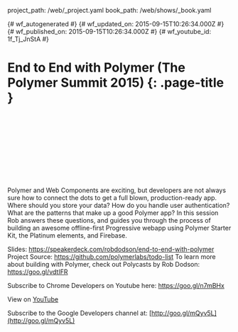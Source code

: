 project_path: /web/_project.yaml
book_path: /web/shows/_book.yaml

{# wf_autogenerated #}
{# wf_updated_on: 2015-09-15T10:26:34.000Z #}
{# wf_published_on: 2015-09-15T10:26:34.000Z #}
{# wf_youtube_id: 1f_Tj_JnStA #}

# End to End with Polymer (The Polymer Summit 2015) {: .page-title }


<div class="video-wrapper">
  <iframe class="devsite-embedded-youtube-video" data-video-id="1f_Tj_JnStA"
          data-autohide="1" data-showinfo="0" frameborder="0" allowfullscreen>
  </iframe>
</div>

Polymer and Web Components are exciting, but developers are not always sure how to connect the dots to get a full blown, production-ready app. Where should you store your data? How do you handle user authentication? What are the patterns that make up a good Polymer app? In this session Rob answers these questions, and guides you through the process of building an awesome offline-first Progressive webapp using Polymer Starter Kit, the Platinum elements, and Firebase.

Slides: https://speakerdeck.com/robdodson/end-to-end-with-polymer
Project Source: https://github.com/polymerlabs/todo-list
To learn more about building with Polymer, check out Polycasts by Rob Dodson: https://goo.gl/vdtIFR

Subscribe to Chrome Developers on Youtube here: https://goo.gl/n7mBHx

View on [YouTube](https://youtu.be/1f_Tj_JnStA)

Subscribe to the Google Developers channel at: [http://goo.gl/mQyv5L](http://goo.gl/mQyv5L)
